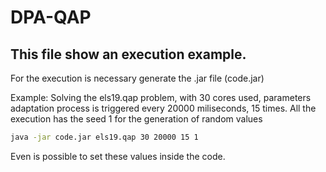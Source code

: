 # DPA-QAP

## This file show an execution example.
For the execution is necessary generate the .jar file (code.jar)

Example:
Solving the els19.qap  problem, with 30 cores used, parameters adaptation process is triggered every 20000 miliseconds, 15 times.
All the execution has the seed 1 for the generation of random values

```bash
java -jar code.jar els19.qap 30 20000 15 1
```

Even is possible to set these values inside the code. 
